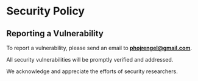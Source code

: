 # Security Policy

## Reporting a Vulnerability

To report a vulnerability, please send an email to **phojrengel@gmail.com**.

All security vulnerabilities will be promptly verified and addressed. 

We acknowledge and appreciate the efforts of security researchers.
